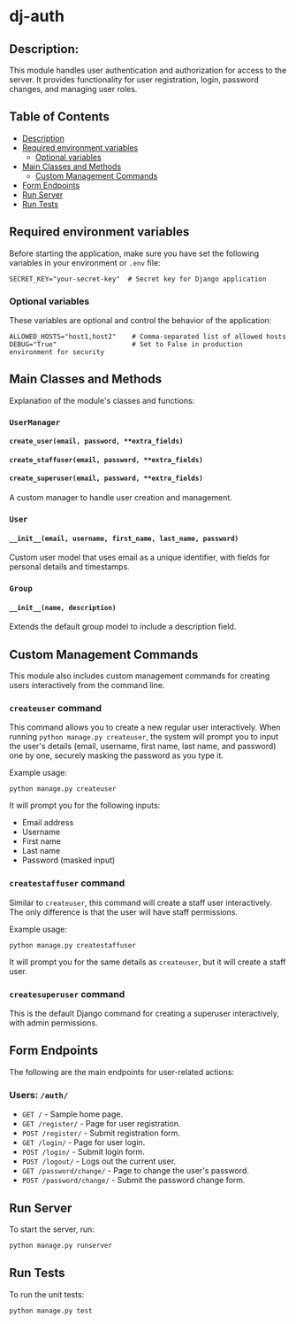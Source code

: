 
# dj-auth

## **Description:**
This module handles user authentication and authorization for access to the server. It provides functionality for user registration, login, password changes, and managing user roles.

## Table of Contents
- [Description](#description)
- [Required environment variables](#required-environment-variables)
    - [Optional variables](#optional-variables)
- [Main Classes and Methods](#main-classes-and-methods)
    - [Custom Management Commands](#custom-management-commands)
- [Form Endpoints](#form-endpoints)
- [Run Server](#run-server)
- [Run Tests](#run-tests)

## Required environment variables
Before starting the application, make sure you have set the following variables in your environment or `.env` file:

```
SECRET_KEY="your-secret-key"  # Secret key for Django application
```

### Optional variables
These variables are optional and control the behavior of the application:

```
ALLOWED_HOSTS="host1,host2"    # Comma-separated list of allowed hosts
DEBUG="True"                   # Set to False in production environment for security
```

## Main Classes and Methods
Explanation of the module's classes and functions:

### `UserManager`
#### `create_user(email, password, **extra_fields)`
#### `create_staffuser(email, password, **extra_fields)`
#### `create_superuser(email, password, **extra_fields)`
A custom manager to handle user creation and management.

### `User`
#### `__init__(email, username, first_name, last_name, password)`
Custom user model that uses email as a unique identifier, with fields for personal details and timestamps.

### `Group`
#### `__init__(name, description)`
Extends the default group model to include a description field.

## Custom Management Commands

This module also includes custom management commands for creating users interactively from the command line.

### `createuser` command
This command allows you to create a new regular user interactively. When running `python manage.py createuser`, the system will prompt you to input the user's details (email, username, first name, last name, and password) one by one, securely masking the password as you type it.

Example usage:
```
python manage.py createuser
```
It will prompt you for the following inputs:
- Email address
- Username
- First name
- Last name
- Password (masked input)

### `createstaffuser` command
Similar to `createuser`, this command will create a staff user interactively. The only difference is that the user will have staff permissions.

Example usage:
```
python manage.py createstaffuser
```
It will prompt you for the same details as `createuser`, but it will create a staff user.

### `createsuperuser` command
This is the default Django command for creating a superuser interactively, with admin permissions.

## Form Endpoints
The following are the main endpoints for user-related actions:

### Users: `/auth/`
- `GET /` - Sample home page.
- `GET /register/` - Page for user registration.
- `POST /register/` - Submit registration form.
- `GET /login/` - Page for user login.
- `POST /login/` - Submit login form.
- `POST /logout/` - Logs out the current user.
- `GET /password/change/` - Page to change the user's password.
- `POST /password/change/` - Submit the password change form.

## Run Server
To start the server, run:

```bash
python manage.py runserver
```

## Run Tests
To run the unit tests:

```bash
python manage.py test
```

